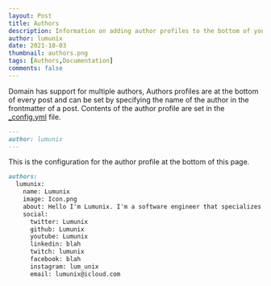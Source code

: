 ```yaml
---
layout: Post
title: Authors
description: Information on adding author profiles to the bottom of your posts.
author: lumunix
date: 2021-10-03
thumbnail: authors.png
tags: [Authors,Documentation]
comments: false
---
```

Domain has support for multiple authors, Authors profiles are at the bottom of every post and can be set by specifying the name of the author in the frontmatter of a post. Contents of the author profile are set in the [_config.yml](https://github.com/Lumunix/Domain/blob/main/_config.yml) file.

```markdown
---
author: lumunix
---
```

This is the configuration for the author profile at the bottom of this page.
```markdown
authors:
  lumunix:
    name: Lumunix
    image: Icon.png
    about: Hello I'm Lumunix. I'm a software engineer that specializes in automation. I love to learn about new and creative ways to get computers to do my bidding, the world is filled with problems waiting to be solved!
    social:
      twitter: Lumunix
      github: Lumunix
      youtube: Lumunix
      linkedin: blah
      twitch: lumunix
      facebook: blah
      instagram: lum_unix
      email: lumunix@icloud.com
```
